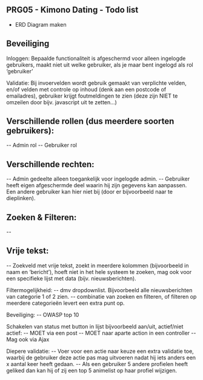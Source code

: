 ## PRG05 - Kimono Dating - Todo list

-   ERD Diagram maken

## Beveiliging

Inloggen:
Bepaalde functionaliteit is afgeschermd voor alleen ingelogde gebruikers, maakt niet uit welke gebruiker, als je maar bent ingelogd als rol ‘gebruiker’

Validatie:
Bij invoervelden wordt gebruik gemaakt van verplichte velden, en/of velden met controle op inhoud (denk aan een postcode of emailadres), gebruiker krijgt foutmeldingen te zien (deze zijn NIET te omzeilen door bijv. javascript uit te zetten…)

## Verschillende rollen (dus meerdere soorten gebruikers):

-- Admin rol
-- Gebruiker rol

## Verschillende rechten:

-- Admin gedeelte alleen toegankelijk voor ingelogde admin.
-- Gebruiker heeft eigen afgeschermde deel waarin hij zijn gegevens kan aanpassen. Een andere gebruiker kan hier niet bij (door er bijvoorbeeld naar te dieplinken).

## Zoeken & Filteren:

--

## Vrije tekst:

-- Zoekveld met vrije tekst, zoekt in meerdere kolommen (bijvoorbeeld in naam
en ‘bericht’), hoeft niet in het hele systeem te zoeken, mag ook voor een specifieke lijst met
data (bijv. nieuwsberichten).

Filtermogelijkheid:
-- dmv dropdownlist. Bijvoorbeeld alle nieuwsberichten van categorie 1 of 2 zien.
-- combinatie van zoeken en filteren, of filteren op meerdere categorieën levert een extra punt op.

Beveiliging:
-- OWASP top 10

Schakelen van status met button in lijst bijvoorbeeld aan/uit, actief/niet actief:
-- MOET via een post
-- MOET naar aparte action in een controller
-- Mag ook via Ajax

Diepere validatie:
-- Voer voor een actie naar keuze een extra validatie toe, waarbij de gebruiker deze actie pas mag uitvoeren nadat hij iets anders een x aantal keer heeft gedaan.
-- Als een gebruiker 5 andere profielen heeft geliked dan kan hij of zij een top 5 animelist op haar profiel wijzigen.
